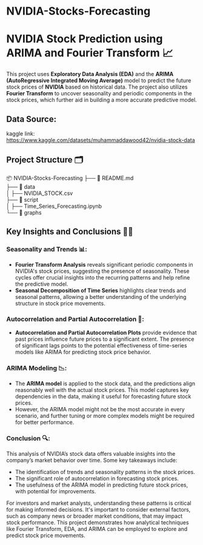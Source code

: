 # NVIDIA-Stocks-Forecasting

# NVIDIA Stock Prediction using ARIMA and Fourier Transform 📈

This project uses **Exploratory Data Analysis (EDA)** and the **ARIMA (AutoRegressive Integrated Moving Average)** model to predict the future stock prices of **NVIDIA** based on historical data. The project also utilizes **Fourier Transform** to uncover seasonality and periodic components in the stock prices, which further aid in building a more accurate predictive model.

## Data Source:
kaggle link: https://www.kaggle.com/datasets/muhammaddawood42/nvidia-stock-data

## Project Structure 🗂️
📦 NVIDIA-Stocks-Forecasting
├── 📄 README.md  
├── 📂 data  
│   ├── NVIDIA_STOCK.csv  
├── 📂 script  
│   ├── Time_Series_Forecasting.ipynb  
└── 📂 graphs  

## Key Insights and Conclusions 🧠💡

### Seasonality and Trends 📊:
- **Fourier Transform Analysis** reveals significant periodic components in NVIDIA's stock prices, suggesting the presence of seasonality. These cycles offer crucial insights into the recurring patterns and help refine the predictive model.
- **Seasonal Decomposition of Time Series** highlights clear trends and seasonal patterns, allowing a better understanding of the underlying structure in stock price movements.

### Autocorrelation and Partial Autocorrelation 🔄:
- **Autocorrelation and Partial Autocorrelation Plots** provide evidence that past prices influence future prices to a significant extent. The presence of significant lags points to the potential effectiveness of time-series models like ARIMA for predicting stock price behavior.

### ARIMA Modeling 📉:
- The **ARIMA model** is applied to the stock data, and the predictions align reasonably well with the actual stock prices. This model captures key dependencies in the data, making it useful for forecasting future stock prices.
- However, the ARIMA model might not be the most accurate in every scenario, and further tuning or more complex models might be required for better performance.

### Conclusion 🔍:
This analysis of NVIDIA’s stock data offers valuable insights into the company’s market behavior over time. Some key takeaways include:
- The identification of trends and seasonality patterns in the stock prices.
- The significant role of autocorrelation in forecasting stock prices.
- The usefulness of the ARIMA model in predicting future stock prices, with potential for improvements.

For investors and market analysts, understanding these patterns is critical for making informed decisions. It's important to consider external factors, such as company news or broader market conditions, that may impact stock performance. This project demonstrates how analytical techniques like Fourier Transform, EDA, and ARIMA can be employed to explore and predict stock price movements.



